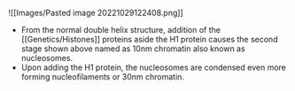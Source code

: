 ![[Images/Pasted image 20221029122408.png]]
- From the normal double helix structure, addition of the [[Genetics/Histones]] proteins aside the H1 protein causes the second stage shown above named as 10nm chromatin also known as nucleosomes. 
- Upon adding the H1 protein, the nucleosomes are condensed even more forming nucleofilaments or 30nm chromatin.